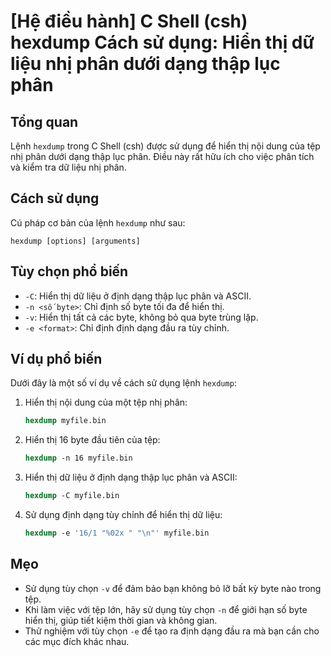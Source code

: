 # [Hệ điều hành] C Shell (csh) hexdump Cách sử dụng: Hiển thị dữ liệu nhị phân dưới dạng thập lục phân

## Tổng quan
Lệnh `hexdump` trong C Shell (csh) được sử dụng để hiển thị nội dung của tệp nhị phân dưới dạng thập lục phân. Điều này rất hữu ích cho việc phân tích và kiểm tra dữ liệu nhị phân.

## Cách sử dụng
Cú pháp cơ bản của lệnh `hexdump` như sau:
```
hexdump [options] [arguments]
```

## Tùy chọn phổ biến
- `-C`: Hiển thị dữ liệu ở định dạng thập lục phân và ASCII.
- `-n <số byte>`: Chỉ định số byte tối đa để hiển thị.
- `-v`: Hiển thị tất cả các byte, không bỏ qua byte trùng lặp.
- `-e <format>`: Chỉ định định dạng đầu ra tùy chỉnh.

## Ví dụ phổ biến
Dưới đây là một số ví dụ về cách sử dụng lệnh `hexdump`:

1. Hiển thị nội dung của một tệp nhị phân:
   ```csh
   hexdump myfile.bin
   ```

2. Hiển thị 16 byte đầu tiên của tệp:
   ```csh
   hexdump -n 16 myfile.bin
   ```

3. Hiển thị dữ liệu ở định dạng thập lục phân và ASCII:
   ```csh
   hexdump -C myfile.bin
   ```

4. Sử dụng định dạng tùy chỉnh để hiển thị dữ liệu:
   ```csh
   hexdump -e '16/1 "%02x " "\n"' myfile.bin
   ```

## Mẹo
- Sử dụng tùy chọn `-v` để đảm bảo bạn không bỏ lỡ bất kỳ byte nào trong tệp.
- Khi làm việc với tệp lớn, hãy sử dụng tùy chọn `-n` để giới hạn số byte hiển thị, giúp tiết kiệm thời gian và không gian.
- Thử nghiệm với tùy chọn `-e` để tạo ra định dạng đầu ra mà bạn cần cho các mục đích khác nhau.